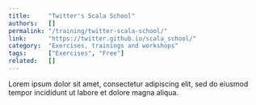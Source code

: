 ```yaml
---
title:     "Twitter's Scala School"
authors:   []
permalink: "/training/twitter-scala-school/"
link:      "https://twitter.github.io/scala_school/"
category:  "Exercises, trainings and workshops"
tags:      ["Exercises", "Free"]
related:   []
---
```


Lorem ipsum dolor sit amet, consectetur adipiscing elit, sed do eiusmod tempor incididunt ut labore et dolore magna aliqua.
